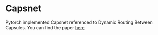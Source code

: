 # Capsnet
Pytorch implemented Capsnet referenced to Dynamic Routing Between Capsules. You can find the paper [here](https://arxiv.org/pdf/1710.09829.pdf)
